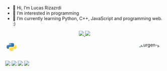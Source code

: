 - 👋 Hi, I’m Lucas Rizazrdi
- 👀 I’m interested in programming
- 🌱 I’m currently learning Python, C++, JavaScript and programming web. :)

<!---
Lurgen is a ✨ special ✨ furry because except likes programming, he likes to draw too :)
--->

<div align="center">
  <a href="https://github.com/lrizzardi-frry">
  <img height="150em" src="https://github-readme-stats.vercel.app/api?username=lrizzardi-frry&show_icons=true&theme=gotham&include_all_commits=true&count_private=true"/>
  <img height="100em" src="https://github-readme-stats.vercel.app/api/top-langs/?username=lrizzardi-frry&layout=compact&langs_count=7&theme=gotham"/>
</div>
  
  <div style="display: inline_block"><br>
  <img align="center" alt="Lurgen's-Python" height="30" width="40" src="https://raw.githubusercontent.com/devicons/devicon/master/icons/python/python-original.svg">
  <img align="right" alt="Lurgen-pic" height="150" style="border-radius:50px;" src="blob:https://web.whatsapp.com/02e9e49c-606b-4066-96c4-8b25fe4e9cdb">
</div>
  
  ##
  </div>
    <a href="https://www.linkedin.com/in/lucas-rizzardi-rodrigues-078486197/" target="_blank"><img src="https://img.shields.io/badge/-LinkedIn-%230077B5?style=for-the-badge&logo=linkedin&logoColor=white" target="_blank"></a> 
  <a href="https://www.instagram.com/lurgen.lr/" target="_blank"><img src="https://img.shields.io/badge/-Instagram-%23E4405F?style=for-the-badge&logo=instagram&logoColor=white" target="_blank"></a>
  <a href = "https://twitter.com/lurgentwenty04"><img src="https://img.shields.io/badge/Twitter-1DA1F2?style=for-the-badge&logo=twitter&logoColor=white" target="_blank"></a>
  <a href = "mailto:lukinhas10085.lrr@gmail.com"><img src="https://img.shields.io/badge/-Gmail-%23333?style=for-the-badge&logo=gmail&logoColor=white" target="_blank"></a>
  </div>
